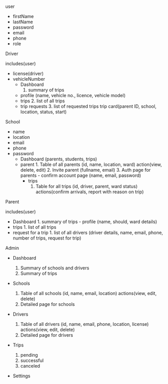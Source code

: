 user

- firstName
- lastName
- password
- email
- phone
- role

Driver

includes(user)

- license(driver)
- vehicleNumber
  - Dashboard
    1. summary of trips
  - profile (name, vehicle no., licence, vehicle model)
  - trips 2. list of all trips
  - trip requests 3. list of requested trips trip card(parent ID, school,
    location, status, start)

School

- name
- location
- email
- phone
- password
  - Dashboard (parents, students, trips)
  - parent 1. Table of all parents (id, name, location, ward) action(view,
    delete, edit) 2. Invite parent (fullname, email) 3. Auth page for parents -
    confirm account page (name, email, password)
    - trips
      1. Table for all trips (id, driver, parent, ward status) actions(confirm
         arrivals, report with reason on trip)

Parent

includes(user)

- Dashboard 1. summary of trips - profile (name, should, ward details)
- trips 1. list of all trips
- request for a trip 1. list of all drivers (driver details, name, email, phone,
  number of trips, request for trip)

Admin

- Dashboard

  1. Summary of schools and drivers
  2. Summary of trips

- Schools

  1. Table of all schools (id, name, email, location) actions(view, edit,
     delete)
  2. Detailed page for schools

- Drivers

  1. Table of all drivers (id, name, email, phone, location, license)
     actions(view, edit, delete)
  2. Detailed page for drivers

- Trips

  1. pending
  2. successful
  3. canceled

- Settings
